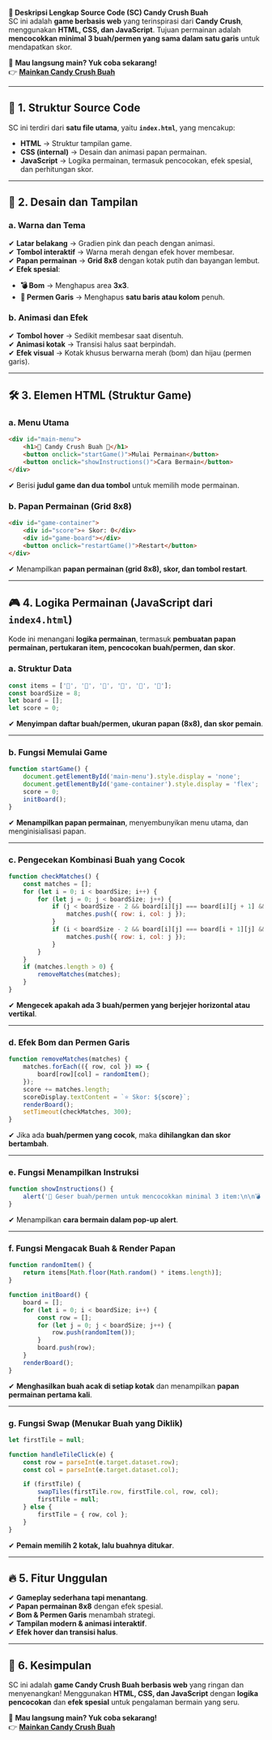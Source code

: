**🍭 Deskripsi Lengkap Source Code (SC) Candy Crush Buah**  
SC ini adalah **game berbasis web** yang terinspirasi dari **Candy Crush**, menggunakan **HTML, CSS, dan JavaScript**. Tujuan permainan adalah **mencocokkan minimal 3 buah/permen yang sama dalam satu garis** untuk mendapatkan skor.  

🔗 **Mau langsung main? Yuk coba sekarang!**  
👉 **[Mainkan Candy Crush Buah](https://holybytes.github.io/Candy-Crush-Buah/)**  

---

## **📌 1. Struktur Source Code**  
SC ini terdiri dari **satu file utama**, yaitu **`index.html`**, yang mencakup:  
- **HTML** → Struktur tampilan game.  
- **CSS (internal)** → Desain dan animasi papan permainan.  
- **JavaScript** → Logika permainan, termasuk pencocokan, efek spesial, dan perhitungan skor.  

---

## **🎨 2. Desain dan Tampilan**  

### **a. Warna dan Tema**  
✔ **Latar belakang** → Gradien pink dan peach dengan animasi.  
✔ **Tombol interaktif** → Warna merah dengan efek hover membesar.  
✔ **Papan permainan** → **Grid 8x8** dengan kotak putih dan bayangan lembut.  
✔ **Efek spesial**:  
   - **💣 Bom** → Menghapus area **3x3**.  
   - **🍭 Permen Garis** → Menghapus **satu baris atau kolom** penuh.  

### **b. Animasi dan Efek**  
✔ **Tombol hover** → Sedikit membesar saat disentuh.  
✔ **Animasi kotak** → Transisi halus saat berpindah.  
✔ **Efek visual** → Kotak khusus berwarna merah (bom) dan hijau (permen garis).  

---

## **🛠 3. Elemen HTML (Struktur Game)**  
### **a. Menu Utama**  
```html
<div id="main-menu">
    <h1>🍭 Candy Crush Buah 🍬</h1>
    <button onclick="startGame()">Mulai Permainan</button>
    <button onclick="showInstructions()">Cara Bermain</button>
</div>
```
✔ Berisi **judul game dan dua tombol** untuk memilih mode permainan.  

### **b. Papan Permainan (Grid 8x8)**  
```html
<div id="game-container">
    <div id="score">⭐ Skor: 0</div>
    <div id="game-board"></div>
    <button onclick="restartGame()">Restart</button>
</div>
```
✔ Menampilkan **papan permainan (grid 8x8), skor, dan tombol restart**.  

---

## **🎮 4. Logika Permainan (JavaScript dari `index4.html`)**  
Kode ini menangani **logika permainan**, termasuk **pembuatan papan permainan, pertukaran item, pencocokan buah/permen, dan skor**.  

### **a. Struktur Data**  
```js
const items = ['🍎', '🍌', '🍇', '🍉', '🍰', '🍭'];
const boardSize = 8;
let board = [];
let score = 0;
```
✔ **Menyimpan daftar buah/permen, ukuran papan (8x8), dan skor pemain**.  

---

### **b. Fungsi Memulai Game**  
```js
function startGame() {
    document.getElementById('main-menu').style.display = 'none';
    document.getElementById('game-container').style.display = 'flex';
    score = 0;
    initBoard();
}
```
✔ **Menampilkan papan permainan**, menyembunyikan menu utama, dan menginisialisasi papan.  

---

### **c. Pengecekan Kombinasi Buah yang Cocok**  
```js
function checkMatches() {
    const matches = [];
    for (let i = 0; i < boardSize; i++) {
        for (let j = 0; j < boardSize; j++) {
            if (j < boardSize - 2 && board[i][j] === board[i][j + 1] && board[i][j] === board[i][j + 2]) {
                matches.push({ row: i, col: j });
            }
            if (i < boardSize - 2 && board[i][j] === board[i + 1][j] && board[i][j] === board[i + 2][j]) {
                matches.push({ row: i, col: j });
            }
        }
    }
    if (matches.length > 0) {
        removeMatches(matches);
    }
}
```
✔ **Mengecek apakah ada 3 buah/permen yang berjejer horizontal atau vertikal**.  

---

### **d. Efek Bom dan Permen Garis**  
```js
function removeMatches(matches) {
    matches.forEach(({ row, col }) => {
        board[row][col] = randomItem();
    });
    score += matches.length;
    scoreDisplay.textContent = `⭐ Skor: ${score}`;
    renderBoard();
    setTimeout(checkMatches, 300);
}
```
✔ Jika ada **buah/permen yang cocok**, maka **dihilangkan dan skor bertambah**.  

---

### **e. Fungsi Menampilkan Instruksi**  
```js
function showInstructions() {
    alert('🍬 Geser buah/permen untuk mencocokkan minimal 3 item:\n\n💣 Bom: Dapatkan dengan mencocokkan 4 item (meledak area 3x3)\n🍭 Permen Garis: Dapatkan dengan mencocokkan 5 item (menghapus baris/kolom).');
}
```
✔ Menampilkan **cara bermain dalam pop-up alert**.  

---

### **f. Fungsi Mengacak Buah & Render Papan**  
```js
function randomItem() {
    return items[Math.floor(Math.random() * items.length)];
}

function initBoard() {
    board = [];
    for (let i = 0; i < boardSize; i++) {
        const row = [];
        for (let j = 0; j < boardSize; j++) {
            row.push(randomItem());
        }
        board.push(row);
    }
    renderBoard();
}
```
✔ **Menghasilkan buah acak di setiap kotak** dan menampilkan **papan permainan pertama kali**.  

---

### **g. Fungsi Swap (Menukar Buah yang Diklik)**  
```js
let firstTile = null;

function handleTileClick(e) {
    const row = parseInt(e.target.dataset.row);
    const col = parseInt(e.target.dataset.col);

    if (firstTile) {
        swapTiles(firstTile.row, firstTile.col, row, col);
        firstTile = null;
    } else {
        firstTile = { row, col };
    }
}
```
✔ **Pemain memilih 2 kotak, lalu buahnya ditukar**.  

---

## **🔥 5. Fitur Unggulan**  
✔ **Gameplay sederhana tapi menantang**.  
✔ **Papan permainan 8x8** dengan efek spesial.  
✔ **Bom & Permen Garis** menambah strategi.  
✔ **Tampilan modern & animasi interaktif**.  
✔ **Efek hover dan transisi halus**.  

---

## **🚀 6. Kesimpulan**  
SC ini adalah **game Candy Crush Buah berbasis web** yang ringan dan menyenangkan! Menggunakan **HTML, CSS, dan JavaScript** dengan **logika pencocokan** dan **efek spesial** untuk pengalaman bermain yang seru.  

🔗 **Mau langsung main? Yuk coba sekarang!**  
👉 **[Mainkan Candy Crush Buah](https://holybytes.github.io/Candy-Crush-Buah/)**  
